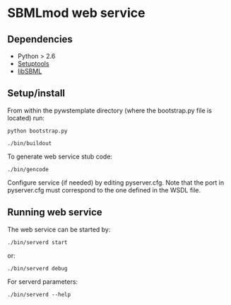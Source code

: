 SBMLmod web service
===================

Dependencies
------------
 - Python > 2.6
 - [Setuptools](https://bitbucket.org/pypa/setuptools/raw/0.8/ez_setup.py)
 - [libSBML](http://sbml.org/Software/libSBML/docs/python-api/libsbml-installation.html)


Setup/install
-------------

From within the pywstemplate directory (where the bootstrap.py file is located) run:

`python bootstrap.py`

`./bin/buildout`

To generate web service stub code:

`./bin/gencode`

Configure service (if needed) by editing pyserver.cfg. Note that the port in pyserver.cfg must correspond to the one defined in the WSDL file.

Running web service
-------------------

The web service can be started by:

`./bin/serverd start`

or:

`./bin/serverd debug`

For serverd parameters:

`./bin/serverd --help`
